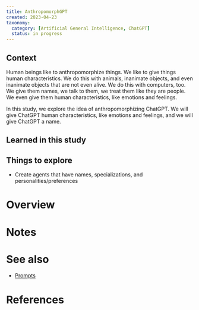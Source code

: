 ```yaml
---
title: AnthropomorphGPT
created: 2023-04-23
taxonomy:
  category: [Artificial General Intelligence, ChatGPT]
  status: in progress
---
```


## Context
Human beings like to anthropomorphize things. We like to give things human characteristics. We do this with animals, inanimate objects, and even inanimate objects that are not even alive. We do this with computers, too. We give them names, we talk to them, we treat them like they are people. We even give them human characteristics, like emotions and feelings.

In this study, we explore the idea of anthropomorphizing ChatGPT. We will give ChatGPT human characteristics, like emotions and feelings, and we will give ChatGPT a name.

## Learned in this study

## Things to explore
* Create agents that have names, specializations, and personalities/preferences

# Overview

# Notes

# See also
* [Prompts](../prompts/article.md#persona-generator)

# References
